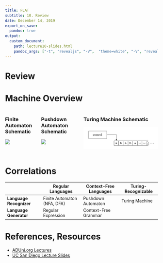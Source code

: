 ```yaml
---
title: FLAT
subtitle: 10. Review
date: December 14, 2019
export_on_save:
  pandoc: true
output:
  custom_document:
    path: lecture10-slides.html
    pandoc_args: ["-t", "revealjs", "-V",  "theme=white", "-V", "revealjs-url=../../../presentation/reveal.js", "--slide-level=1", "--standalone", "--katex=../../../presentation/katex/"]
---
```


<style>
.ninety {
   font-size: 90%;
}

.eighty {
   font-size: 80%;
}

.seventy {
   font-size: 70%;
}

.container{
    display: flex;
}
.col{
    flex: 1;
}
</style>

# Review 



# Machine Overview

<div class="container">
<div class="column">

### Finite Automaton Schematic

![](images/lecture8-diagram1.png)
</div>
<div class="column">

### Pushdown Automaton Schematic

![](images/lecture8-diagram2.png)

</div>

<div class="column">

### Turing Machine Schematic

![](images/lecture10-diagram1-tmschematic.png)

</div>

</div>



# Correlations 

|                         | Regular Languages           | Context-Free Languages | Turing-Recognizable |
|-------------------------|-----------------------------|------------------------|---------------------|
| **Language Recognizer** | Finite Automaton (NFA, DFA) | Pushdown Automaton     | Turing Machine      |
| **Language Generator**  | Regular Expression          | Context-Free Grammar   |                     |



# References, Resources

* [ADUni.org Lectures](https://www.youtube.com/playlist?list=PL601FC994BDD963E4)
* [UC San Diego Lecture Slides](https://cseweb.ucsd.edu/classes/fa08/cse105/)